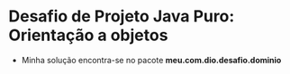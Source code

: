 <h1>Desafio de Projeto Java Puro: Orientação a objetos</h1>

* Minha solução encontra-se no pacote **meu.com.dio.desafio.dominio**
